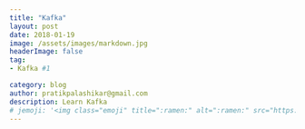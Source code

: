 ```yaml
---
title: "Kafka"
layout: post
date: 2018-01-19
image: /assets/images/markdown.jpg
headerImage: false
tag:
- Kafka #1

category: blog
author: pratikpalashikar@gmail.com
description: Learn Kafka
# jemoji: '<img class="emoji" title=":ramen:" alt=":ramen:" src="https://assets.github.com/images/icons/emoji/unicode/1f35c.png" height="20" width="20" align="absmiddle">'
---
```

